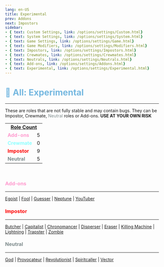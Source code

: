 ```yaml
---
lang: en-US
title: Experimental
prev: Addons
next: Impostors
sidebar: 
- { text: Custom Settings, link: /options/settings/Custom.html}
- { text: System Settings, link: /options/settings/System.html}
- { text: Game Settings, link: /options/settings/Game.html}
- { text: Game Modifiers, link: /options/settings/Modifiers.html}
- { text: Impostors, link: /options/settings/Impostors.html}
- { text: Crewmates, link: /options/settings/Crewmates.html} 
- { text: Neutrals, link: /options/settings/Neutrals.html}
- { text: Add-ons, link: /options/settings/Addons.html}
- { text: Experimental, link: /options/settings/Experimental.html}
---
```


# <font color=#76b8e0>🔴 <b>All: Experimental</b></font> <Badge text="Total: 19" type="tip" vertical="middle"/>
---
These are roles that are not fully stable and may contain bugs. They can be Impostor, Crewmate, <font color=#7f8c8d>Neutral</font> roles or Add-ons. <b>USE AT YOUR OWN RISK</b>

<table>
<tr>
<td colspan="2" align="center"><b><u>Role Count</u></b></td>
</tr>

<tr>
<td><font color=#ff9ace><b>Add-ons</b></font></td>
<td align="center">5</td>
</tr>

<tr>
<td><font color=#8cffff><b>Crewmate</b></font> </td>
<td align="center">0</td>
</tr>

<tr>
<td><font color=red><b>Impostor</b></font></td>
<td align="center">9</td>
</tr>

<tr>
<td><font color=#7c8c8d><b>Neutral</b></font></td>
<td align="center">5</td>
</tr>

</table>
<br>

### <font color=#ff9ace><b>Add-ons</b></font>
---
[Egoist](/options/experimental/addons/Egoist) | [Fool](/options/experimental/addons/Fool) | [Guesser](/options/experimental/addons/Guesser) | [Neptune](/options/experimental/addons/Neptune) | [YouTuber](/options/experimental/addons/YouTuber)
<br>

### <font color=red><b>Impostor</b></font>
---
[Butcher](/options/experimental/impostor/Butcher) | [Capitalist](/options/experimental/impostor/Capitalist) | [Chronomancer](/options/experimental/impostor/Chronomancer) | [Disperser](/options/experimental/impostor/Disperser) | [Eraser](/options/experimental/impostor/Eraser) | [Killing Machine](/options/experimental/impostor/KillingMachine) | [Lightning](/options/experimental/impostor/Lightning) | [Trapster](/options/experimental/impostor/Trapster) | [Zombie](/options/experimental/impostor/Zombie)
<br>

### <font color=#7f8c8d><b>Neutral</b></font>
---
[God](/options/experimental/neutral/God) | [Provocateur](/options/experimental/neutral/Provocateur) | [Revolutionist](/options/experimental/neutral/Revolutionist) | [Spiritcaller](/options/experimental/neutral/Spiritcaller) | [Vector](/options/experimental/neutral/Vector)
<br>